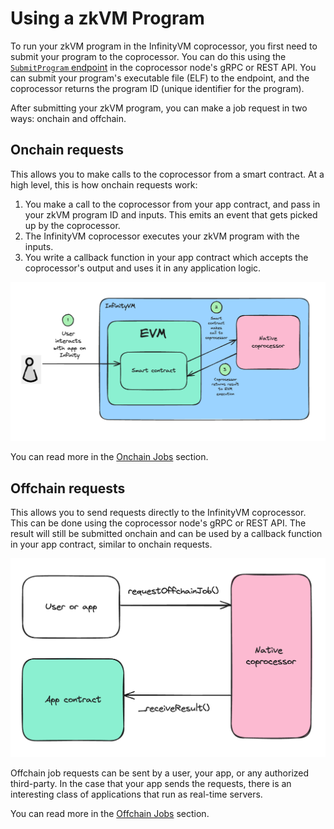 # Using a zkVM Program

To run your zkVM program in the InfinityVM coprocessor, you first need to submit your program to the coprocessor. You can do this using the [`SubmitProgram` endpoint](../coprocessor/api.md#coprocessor_nodev1coprocessornodesubmitprogram) in the coprocessor node's gRPC or REST API. You can submit your program's executable file (ELF) to the endpoint, and the coprocessor returns the program ID (unique identifier for the program).

After submitting your zkVM program, you can make a job request in two ways: onchain and offchain.

## Onchain requests

This allows you to make calls to the coprocessor from a smart contract. At a high level, this is how onchain requests work:

1. You make a call to the coprocessor from your app contract, and pass in your zkVM program ID and inputs. This emits an event that gets picked up by the coprocessor.
1. The InfinityVM coprocessor executes your zkVM program with the inputs.
1. You write a callback function in your app contract which accepts the coprocessor's output and uses it in any application logic.

![onchain job request](../assets/onchain-job-request.png)

You can read more in the [Onchain Jobs](./onchain.md) section.

## Offchain requests

This allows you to send requests directly to the InfinityVM coprocessor. This can be done using the coprocessor node's gRPC or REST API. The result will still be submitted onchain and can be used by a callback function in your app contract, similar to onchain requests.

![offchain job request](../assets/offchain-job-request.png)

Offchain job requests can be sent by a user, your app, or any authorized third-party. In the case that your app sends the requests, there is an interesting class of applications that run as real-time servers. 

You can read more in the [Offchain Jobs](./offchain.md) section.

